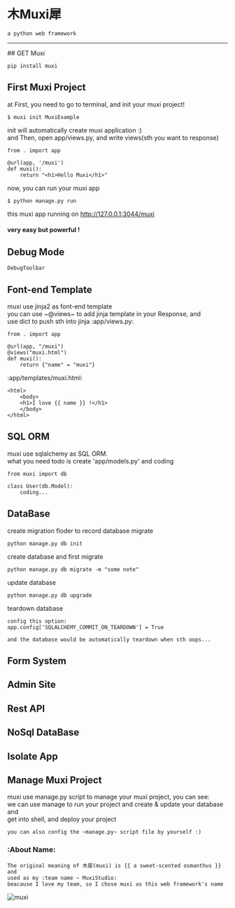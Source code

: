  木Muxi犀
==

	a python web framework

<hr/>
## GET Muxi

	pip install muxi

## First Muxi Project
at First, you need to go to terminal, and init your muxi project!

	$ muxi init MuxiExample

init will automatically create muxi application :) <br/>
and Then, open app/views.py, and write views(sth you want to response)

	from . import app

	@url(app, '/muxi')
	def muxi():
		return "<h1>Hello Muxi</h1>"

now, you can run your muxi app

	$ python manage.py run

this muxi app running on http://127.0.0.1:3044/muxi
</hr>

#### very easy but powerful !

## Debug Mode

	DebugToolbar

## Font-end Template
muxi use jinja2 as font-end template <br/>
you can use ~@views~ to add jinja template in your Response, and <br/>
use dict to push sth into jinja
:app/views.py:

	from . import app

	@url(app, "/muxi")
	@views("muxi.html")
	def muxi():
		return {"name" = "muxi"}

:app/templates/muxi.html:

	<html>
		<body>
		<h1>I love {{ name }} !</h1>
		</body>
	</html>

## SQL ORM
muxi use sqlalchemy as SQL ORM. <br/>
what you need todo is create 'app/models.py' and coding

	from muxi import db

	class User(db.Model):
		coding...

## DataBase
create migration floder to record database migrate

	python manage.py db init

create database and first migrate

	python manage.py db migrate -m "some note"

update database

	python manage.py db upgrade

teardown database

	config this option:
	app.config['SQLALCHEMY_COMMIT_ON_TEARDOWN'] = True

	and the database would be automatically teardown when sth oops...

## Form System

## Admin Site

## Rest API

## NoSql DataBase

## Isolate App

## Manage Muxi Project
muxi use manage.py script to manage your muxi project, you can see:<br/>
we can use manage to run your project and create & update your database and<br/>
get into shell, and deploy your project

	you can also config the ~manage.py~ script file by yourself :)

### :About Name:

	The original meaning of 木犀(muxi) is {{ a sweet-scented osmanthus }} and
	used as my :team name ~ MuxiStudio:
	beacause I love my team, so I chose muxi as this web framework's name

![muxi](http://7xj431.com1.z0.glb.clouddn.com/slogan_bg.png)
